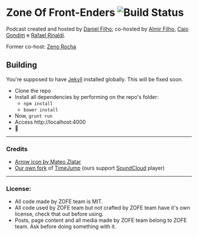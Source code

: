 # Zone Of Front-Enders ![Build Status](https://api.travis-ci.org/zofepod/zofe.svg)

Podcast created and hosted by [Daniel Filho](http://github.com/danielfilho); co-hosted by [Almir Filho](https://github.com/almirfilho), [Caio Gondim](https://github.com/caiogondim) e [Rafael Rinaldi](https://github.com/rafaelrinaldi/).

Former co-host: [Zeno Rocha](https://github.com/zenorocha)

## Building

You're supposed to have [Jekyll](http://jekyllrb.com/) installed globally. This will be fixed soon.

* Clone the repo
* Install all dependencies by performing on the repo's folder:
  * `npm install`
  * `bower install`
* Now, `grunt run`
* Access http://localhost:4000
* 🚢


-----

### Credits

* [Arrow icon by Mateo Zlatar](http://thenounproject.com/term/arrow/6490/)
* [Our own fork](https://github.com/zofepod/TimeJump) of [TimeJump](https://github.com/davatron5000/TimeJump) (ours support [SoundCloud](http://soundcloud.com) player)

-----

### License:

* All code made by ZOFE team is MIT.
* All code used by ZOFE team but not crafted by ZOFE team have it's own license, check that out before using.
* Posts, page content and all media made by ZOFE team belong to ZOFE team. Ask before doing something with it.
